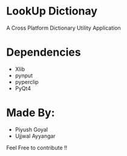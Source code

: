 # LookUp Dictionay

A Cross Platform Dictionary Utility Application

# Dependencies

* Xlib
* pynput
* pyperclip
* PyQt4

# Made By:

* Piyush Goyal
* Ujjwal Ayyangar

Feel Free to contribute !!
